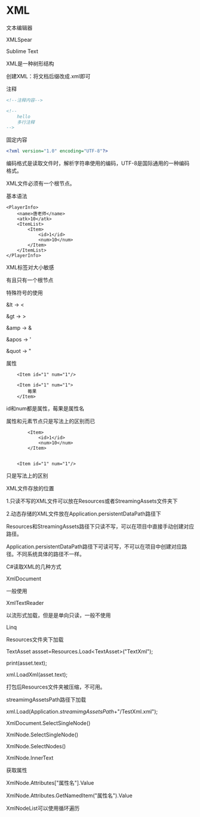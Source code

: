 # XML

文本编辑器

XMLSpear

Sublime Text



XML是一种树形结构

创建XML：将文档后缀改成.xml即可

注释

```xml
<!--注释内容-->
```

```xml
<!--
    hello
    多行注释
-->
```

固定内容

```xml
<?xml version="1.0" encoding="UTF-8"?>
```

编码格式是读取文件时，解析字符串使用的编码，UTF-8是国际通用的一种编码格式。

XML文件必须有一个根节点。

基本语法

```
<PlayerInfo>	
	<name>唐老师</name>
	<atk>10</atk>
	<ItemList>
		<Item>
			<id>1</id>
			<num>10</num>
		</Item>
	</ItemList>
</PlayerInfo>  
```

XML标签对大小敏感

有且只有一个根节点

特殊符号的使用

\&lt -> <

\&gt -> >

\&amp -> &

\&apos -> '

\&quot -> "



属性

```
	<Item id="1" num="1"/>
```

```
	<Item id="1" num="1">
		莓果
	</Item>
```

id和num都是属性，莓果是属性名

属性和元素节点只是写法上的区别而已

```
		<Item>
			<id>1</id>
			<num>10</num>
		</Item>
		
```

```
	<Item id="1" num="1"/>
```

只是写法上的区别

XML文件存放的位置

1.只读不写的XML文件可以放在Resources或者StreamingAssets文件夹下

2.动态存储的XML文件放在Application.persistentDataPath路径下

Resources和StreamingAssets路径下只读不写，可以在项目中直接手动创建对应路径。

Application.persistentDataPath路径下可读可写，不可以在项目中创建对应路径。不同系统具体的路径不一样。



C#读取XML的几种方式

XmlDocument

一般使用

XmlTextReader

以流形式加载，但是是单向只读，一般不使用

Linq



Resources文件夹下加载

TextAsset assset=Resources.Load\<TextAsset>("TextXml");

print(asset.text);

xml.LoadXml(asset.text);

打包后Resources文件夹被压缩，不可用。



streamimgAssetsPath路径下加载

xml.Load(Application._streamimgAssetsPath_+"/TestXml.xml");



XmlDocument.SelectSingleNode()

XmlNode.SelectSingleNode()

XmlNode.SelectNodes()

XmlNode.InnerText



获取属性

XmlNode.Attributes\["属性名"].Value

XmlNode.Attributes.GetNamedItem("属性名").Value



XmlNodeList可以使用循环遍历
